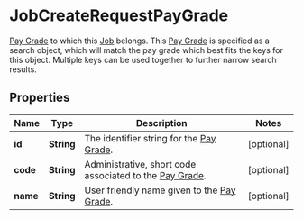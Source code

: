 

# JobCreateRequestPayGrade

[Pay Grade](https://developers.intellihr.io/docs/v1/) to which this [Job](https://developers.intellihr.io/docs/v1/) belongs. This [Pay Grade](https://developers.intellihr.io/docs/v1/) is specified as a search object, which will match the pay grade which best fits the keys for this object.          Multiple keys can be used together to further narrow search results.

## Properties

| Name | Type | Description | Notes |
|------------ | ------------- | ------------- | -------------|
|**id** | **String** | The identifier string for the [Pay Grade](https://developers.intellihr.io/docs/v1/). |  [optional] |
|**code** | **String** | Administrative, short code associated to the [Pay Grade](https://developers.intellihr.io/docs/v1/). |  [optional] |
|**name** | **String** | User friendly name given to the [Pay Grade](https://developers.intellihr.io/docs/v1/). |  [optional] |



